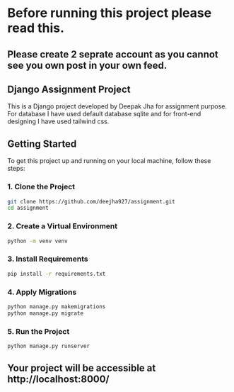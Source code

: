 # Before running this project please read this.

## Please create 2 seprate account as you cannot see you own post in your own feed.
## Django Assignment Project
This is a Django project developed by Deepak Jha for assignment purpose.
For database I have used default database sqlite and for front-end designing 
I have used tailwind css.


## Getting Started

To get this project up and running on your local machine, follow these steps:

### 1. Clone the Project

```bash
git clone https://github.com/deejha927/assignment.git
cd assignment
```

### 2.  Create a Virtual Environment
```bash
python -m venv venv
```

### 3.  Install Requirements
```bash
pip install -r requirements.txt
```
### 4.  Apply Migrations
```bash
python manage.py makemigrations
python manage.py migrate
```
### 5.  Run the Project
```bash
python manage.py runserver
```

## Your project will be accessible at http://localhost:8000/
